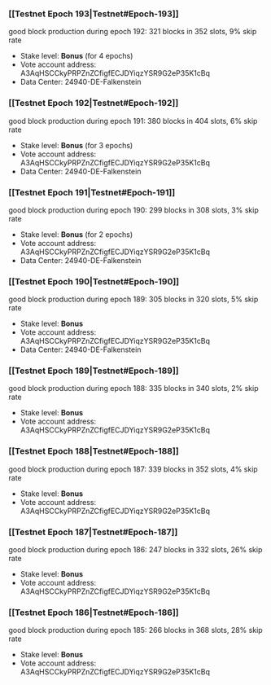 ### [[Testnet Epoch 193|Testnet#Epoch-193]]
good block production during epoch 192: 321 blocks in 352 slots, 9% skip rate
* Stake level: **Bonus** (for 4 epochs)
* Vote account address: A3AqHSCCkyPRPZnZCfigfECJDYiqzYSR9G2eP35K1cBq
* Data Center: 24940-DE-Falkenstein
### [[Testnet Epoch 192|Testnet#Epoch-192]]
good block production during epoch 191: 380 blocks in 404 slots, 6% skip rate
* Stake level: **Bonus** (for 3 epochs)
* Vote account address: A3AqHSCCkyPRPZnZCfigfECJDYiqzYSR9G2eP35K1cBq
* Data Center: 24940-DE-Falkenstein
### [[Testnet Epoch 191|Testnet#Epoch-191]]
good block production during epoch 190: 299 blocks in 308 slots, 3% skip rate
* Stake level: **Bonus** (for 2 epochs)
* Vote account address: A3AqHSCCkyPRPZnZCfigfECJDYiqzYSR9G2eP35K1cBq
* Data Center: 24940-DE-Falkenstein
### [[Testnet Epoch 190|Testnet#Epoch-190]]
good block production during epoch 189: 305 blocks in 320 slots, 5% skip rate
* Stake level: **Bonus**
* Vote account address: A3AqHSCCkyPRPZnZCfigfECJDYiqzYSR9G2eP35K1cBq
* Data Center: 24940-DE-Falkenstein
### [[Testnet Epoch 189|Testnet#Epoch-189]]
good block production during epoch 188: 335 blocks in 340 slots, 2% skip rate
* Stake level: **Bonus**
* Vote account address: A3AqHSCCkyPRPZnZCfigfECJDYiqzYSR9G2eP35K1cBq
### [[Testnet Epoch 188|Testnet#Epoch-188]]
good block production during epoch 187: 339 blocks in 352 slots, 4% skip rate
* Stake level: **Bonus**
* Vote account address: A3AqHSCCkyPRPZnZCfigfECJDYiqzYSR9G2eP35K1cBq
### [[Testnet Epoch 187|Testnet#Epoch-187]]
good block production during epoch 186: 247 blocks in 332 slots, 26% skip rate
* Stake level: **Bonus**
* Vote account address: A3AqHSCCkyPRPZnZCfigfECJDYiqzYSR9G2eP35K1cBq
### [[Testnet Epoch 186|Testnet#Epoch-186]]
good block production during epoch 185: 266 blocks in 368 slots, 28% skip rate
* Stake level: **Bonus**
* Vote account address: A3AqHSCCkyPRPZnZCfigfECJDYiqzYSR9G2eP35K1cBq